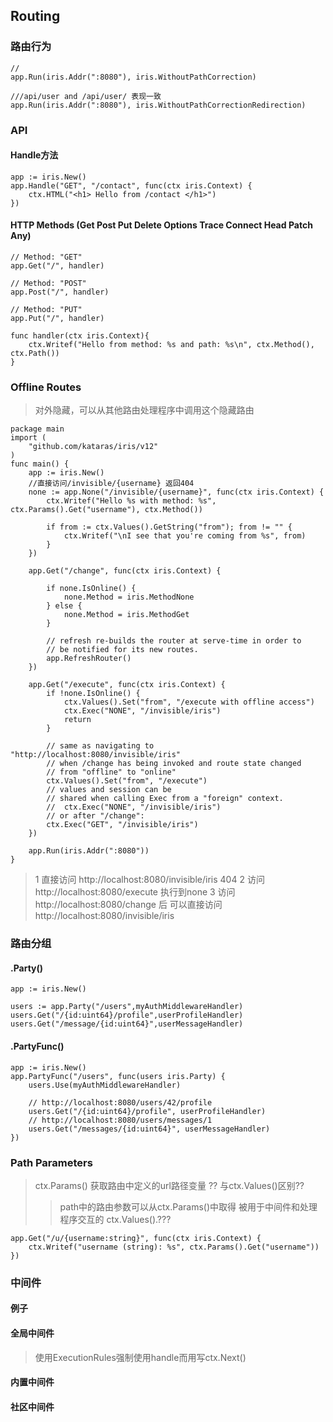 ## Routing

### 路由行为

```cassandraql
//
app.Run(iris.Addr(":8080"), iris.WithoutPathCorrection)

///api/user and /api/user/ 表现一致
app.Run(iris.Addr(":8080"), iris.WithoutPathCorrectionRedirection)

```

### API

#### Handle方法

```cassandraql
app := iris.New()
app.Handle("GET", "/contact", func(ctx iris.Context) {
    ctx.HTML("<h1> Hello from /contact </h1>")
})
```

#### HTTP Methods (Get Post Put Delete Options Trace Connect Head Patch Any)
```cassandraql
// Method: "GET"
app.Get("/", handler)

// Method: "POST"
app.Post("/", handler)

// Method: "PUT"
app.Put("/", handler)

func handler(ctx iris.Context){
    ctx.Writef("Hello from method: %s and path: %s\n", ctx.Method(), ctx.Path())
}
```

### Offline Routes

> 对外隐藏，可以从其他路由处理程序中调用这个隐藏路由

```cassandraql
package main
import (
    "github.com/kataras/iris/v12"
)
func main() {
    app := iris.New()
    //直接访问/invisible/{username} 返回404
    none := app.None("/invisible/{username}", func(ctx iris.Context) {
        ctx.Writef("Hello %s with method: %s", ctx.Params().Get("username"), ctx.Method())

        if from := ctx.Values().GetString("from"); from != "" {
            ctx.Writef("\nI see that you're coming from %s", from)
        }
    })

    app.Get("/change", func(ctx iris.Context) {

        if none.IsOnline() {
            none.Method = iris.MethodNone
        } else {
            none.Method = iris.MethodGet
        }

        // refresh re-builds the router at serve-time in order to
        // be notified for its new routes.
        app.RefreshRouter()
    })

    app.Get("/execute", func(ctx iris.Context) {
        if !none.IsOnline() {
            ctx.Values().Set("from", "/execute with offline access")
            ctx.Exec("NONE", "/invisible/iris")
            return
        }

        // same as navigating to "http://localhost:8080/invisible/iris"
        // when /change has being invoked and route state changed
        // from "offline" to "online"
        ctx.Values().Set("from", "/execute")
        // values and session can be
        // shared when calling Exec from a "foreign" context.
        // 	ctx.Exec("NONE", "/invisible/iris")
        // or after "/change":
        ctx.Exec("GET", "/invisible/iris")
    })

    app.Run(iris.Addr(":8080"))
}
```
> 1 直接访问 http://localhost:8080/invisible/iris 404
> 2 访问 http://localhost:8080/execute 执行到none
> 3 访问 http://localhost:8080/change 后 可以直接访问 http://localhost:8080/invisible/iris
### 路由分组
#### .Party()
```cassandraql
app := iris.New()

users := app.Party("/users",myAuthMiddlewareHandler)
users.Get("/{id:uint64}/profile",userProfileHandler)
users.Get("/message/{id:uint64}",userMessageHandler)
```

#### .PartyFunc()
```cassandraql
app := iris.New()
app.PartyFunc("/users", func(users iris.Party) {
    users.Use(myAuthMiddlewareHandler)

    // http://localhost:8080/users/42/profile
    users.Get("/{id:uint64}/profile", userProfileHandler)
    // http://localhost:8080/users/messages/1
    users.Get("/messages/{id:uint64}", userMessageHandler)
})
```

### Path Parameters 
> ctx.Params() 获取路由中定义的url路径变量 ?? 与ctx.Values()区别??
>> path中的路由参数可以从ctx.Params()中取得
>> 被用于中间件和处理程序交互的 ctx.Values().???
```cassandraql
app.Get("/u/{username:string}", func(ctx iris.Context) {
	ctx.Writef("username (string): %s", ctx.Params().Get("username"))
})
```

### 中间件
#### 例子
#### 全局中间件
> 使用ExecutionRules强制使用handle而用写ctx.Next()
#### 内置中间件
####  社区中间件




